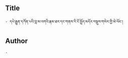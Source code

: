 ## Title
	- དཔེ་རྒྱུན་དཀོན་པའི་བླ་མ་འགའི་རྣམ་ཐར་དང་གནས་རི་ངོ་སྤྲོད་མདོར་བསྡུས་གསེར་གྱི་མེ་ལོང་།

## Author
	- 

